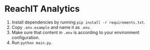 # ReachIT Analytics
1. Install dependencies by running `pip install -r requirements.txt`.
2. Copy `.env.example` and name it as `.env`.
3. Make sure that content in `.env` is according to your environment configuration.
4. Run `python main.py`.
